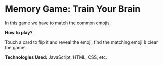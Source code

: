 # Memory Game: Train Your Brain
In this game we have to match the common emojis.


<b>How to play?</b>

Touch a card to flip it and reveal the emoji, find the matching emoji & clear the game!

<b>Technologies Used:</b> JavaScript, HTML, CSS, etc.
